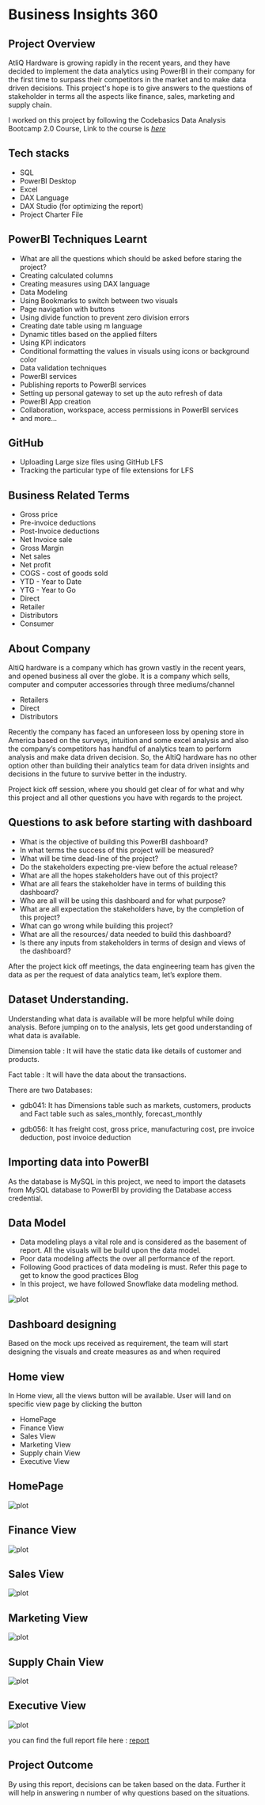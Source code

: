 # Business Insights 360

## Project Overview

AtliQ Hardware is growing rapidly in the recent years, and they have decided to implement the data analytics using PowerBI in their company for the first time to surpass their competitors in the market and to make data driven decisions. This project's hope is to give answers to the questions of stakeholder in terms all the aspects like finance, sales, marketing and supply chain.

I worked on this project by following the Codebasics Data Analysis Bootcamp 2.0 Course, Link to the course is _[here](https://codebasics.io/bootcamps/data-analytics-bootcamp-with-practical-job-assistance)_

## Tech stacks

- SQL
- PowerBI Desktop
- Excel
- DAX Language
- DAX Studio (for optimizing the report)
- Project Charter File

## PowerBI Techniques Learnt

- What are all the questions which should be asked before staring the project?
- Creating calculated columns
- Creating measures using DAX language
- Data Modeling
- Using Bookmarks to switch between two visuals
- Page navigation with buttons
- Using divide function to prevent zero division errors
- Creating date table using m language
- Dynamic titles based on the applied filters
- Using KPI indicators
- Conditional formatting the values in visuals using icons or background color
- Data validation techniques
- PowerBI services
- Publishing reports to PowerBI services
- Setting up personal gateway to set up the auto refresh of data
- PowerBI App creation
- Collaboration, workspace, access permissions in PowerBI services
- and more...

## GitHub

- Uploading Large size files using GitHub LFS
- Tracking the particular type of file extensions for LFS

## Business Related Terms

- Gross price
- Pre-invoice deductions
- Post-Invoice deductions
- Net Invoice sale
- Gross Margin
- Net sales
- Net profit
- COGS - cost of goods sold
- YTD - Year to Date
- YTG - Year to Go
- Direct
- Retailer
- Distributors
- Consumer

## About Company

AltiQ hardware is a company which has grown vastly in the recent years, and opened business all over the globe. It is a company which sells, computer and computer accessories through three mediums/channel

- Retailers
- Direct
- Distributors

Recently the company has faced an unforeseen loss by opening store in America based on the surveys, intuition and some excel analysis and also the company’s competitors has handful of analytics team to perform analysis and make data driven decision. So, the AltiQ hardware has no other option other than building their analytics team for data driven insights and decisions in the future to survive better in the industry.

Project kick off session, where you should get clear of for what and why this project and all other questions you have with regards to the project.

## Questions to ask before starting with dashboard
- What is the objective of building this PowerBI dashboard?
- In what terms the success of this project will be measured?
- What will be time dead-line of the project?
- Do the stakeholders expecting pre-view before the actual release?
- What are all the hopes stakeholders have out of this project?
- What are all fears the stakeholder have in terms of building this dashboard?
- Who are all will be using this dashboard and for what purpose?
- What are all expectation the stakeholders have, by the completion of this project?
- What can go wrong while building this project?
- What are all the resources/ data needed to build this dashboard?
- Is there any inputs from stakeholders in terms of design and views of the dashboard?

After the project kick off meetings, the data engineering team has given the data as per the request of data analytics team, let’s explore them.

## Dataset Understanding.

Understanding what data is available will be more helpful while doing analysis. Before jumping on to the analysis, lets get good understanding of what data is available.

Dimension table : It will have the static data like details of customer and products.

Fact table : It will have the data about the transactions.

There are two Databases:
- gdb041: It has Dimensions table such as markets, customers, products and Fact table such as sales_monthly, forecast_monthly

- gdb056: It has freight cost, gross price, manufacturing cost, pre invoice deduction, post invoice deduction

## Importing data into PowerBI
As the database is MySQL in this project, we need to import the datasets from MySQL database to PowerBI by providing the Database access credential.

## Data Model

- Data modeling plays a vital role and is considered as the basement of report. All the visuals will be build upon the data model.
- Poor data modeling affects the over all performance of the report.
- Following Good practices of data modeling is must. Refer this page to get to know the good practices Blog
- In this project, we have followed Snowflake data modeling method.

![plot](https://github.com/mrityu-pratap/Business_Insights_360/blob/main/Data_model.png)

## Dashboard designing
Based on the mock ups received as requirement, the team will start designing the visuals and create measures as and when required

## Home view
In Home view, all the views button will be available. User will land on specific view page by clicking the button

- HomePage
- Finance View
- Sales View
- Marketing View
- Supply chain View
- Executive View

## HomePage
![plot](https://github.com/mrityu-pratap/Business_Insights_360/blob/main/Resources/HomePage.jpg)

## Finance View
![plot](https://github.com/mrityu-pratap/Business_Insights_360/blob/main/Resources/Finance%20View.jpg)

## Sales View
![plot](https://github.com/mrityu-pratap/Business_Insights_360/blob/main/Resources/Sales%20View.jpg)

## Marketing View
![plot](https://github.com/mrityu-pratap/Business_Insights_360/blob/main/Resources/Marketing%20View.jpg)

## Supply Chain View
![plot](https://github.com/mrityu-pratap/Business_Insights_360/blob/main/Resources/Supply%20Chain%20View.jpg)

## Executive View
![plot](https://github.com/mrityu-pratap/Business_Insights_360/blob/main/Resources/Executive%20View.jpg)

you can find the full report file here : [report](https://github.com/mrityu-pratap/Business_Insights_360/blob/main/Business%20Insights%20360.pbix)

## Project Outcome
By using this report, decisions can be taken based on the data. Further it will help in answering n number of why questions based on the situations.









